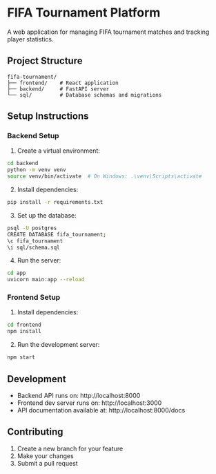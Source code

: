 # FIFA Tournament Platform

A web application for managing FIFA tournament matches and tracking player statistics.

## Project Structure

```
fifa-tournament/
├── frontend/    # React application
├── backend/     # FastAPI server
└── sql/         # Database schemas and migrations
```

## Setup Instructions

### Backend Setup

1. Create a virtual environment:
```bash
cd backend
python -m venv venv
source venv/bin/activate  # On Windows: .\venv\Scripts\activate
```

2. Install dependencies:
```bash
pip install -r requirements.txt
```

3. Set up the database:
```bash
psql -U postgres
CREATE DATABASE fifa_tournament;
\c fifa_tournament
\i sql/schema.sql
```

4. Run the server:
```bash
cd app
uvicorn main:app --reload
```

### Frontend Setup

1. Install dependencies:
```bash
cd frontend
npm install
```

2. Run the development server:
```bash
npm start
```

## Development

- Backend API runs on: http://localhost:8000
- Frontend dev server runs on: http://localhost:3000
- API documentation available at: http://localhost:8000/docs

## Contributing

1. Create a new branch for your feature
2. Make your changes
3. Submit a pull request